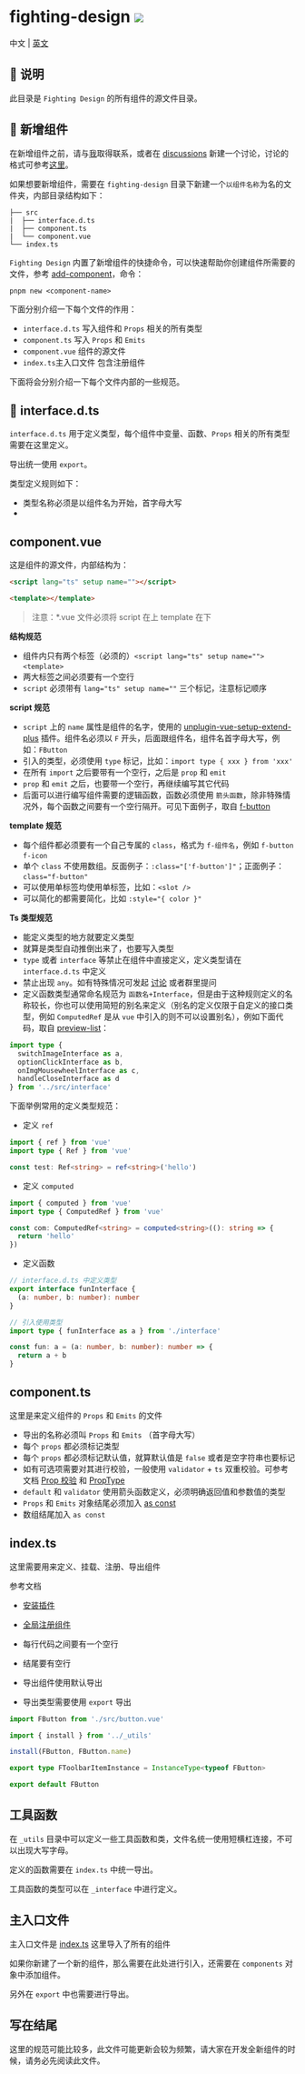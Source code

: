 # fighting-design <a href="https://www.npmjs.com/package/fighting-design"><img src="https://badgen.net/npm/v/fighting-design" /></a>

中文 | [英文](https://github.com/FightingDesign/fighting-design/blob/master/packages/fighting-design/README.en-US.md)

## 🚀 说明

此目录是 `Fighting Design` 的所有组件的源文件目录。

## 🌻 新增组件

在新增组件之前，请与[我](https://github.com/Tyh2001/Tyh2001)取得联系，或者在 [discussions](https://github.com/FightingDesign/fighting-design/discussions) 新建一个讨论，讨论的格式可参考[这里](https://github.com/FightingDesign/fighting-design/discussions/5)。

如果想要新增组件，需要在 `fighting-design` 目录下新建一个`以组件名称`为名的文件夹，内部目录结构如下：

```
├── src
|  ├── interface.d.ts
|  ├── component.ts
|  └── component.vue
└── index.ts
```

`Fighting Design` 内置了新增组件的快捷命令，可以快速帮助你创建组件所需要的文件，参考 [add-component](https://github.com/FightingDesign/fighting-design/blob/master/packages/add-component/README.md)，命令：

```
pnpm new <component-name>
```

下面分别介绍一下每个文件的作用：

- `interface.d.ts` 写入组件和 `Props` 相关的所有类型
- `component.ts` 写入 `Props` 和 `Emits`
- `component.vue` 组件的源文件
- `index.ts`主入口文件 包含注册组件

下面将会分别介绍一下每个文件内部的一些规范。

## 🌿 interface.d.ts

`interface.d.ts` 用于定义类型，每个组件中变量、函数、`Props` 相关的所有类型需要在这里定义。

导出统一使用 `export`。

类型定义规则如下：

- 类型名称必须是以组件名为开始，首字母大写
-

## component.vue

这是组件的源文件，内部结构为：

```html
<script lang="ts" setup name=""></script>

<template></template>
```

> 注意：\*.vue 文件必须将 script 在上 template 在下

**结构规范**

- 组件内只有两个标签（必须的）`<script lang="ts" setup name="">` `<template> `
- 两大标签之间必须要有一个空行
- `script` 必须带有 `lang="ts" setup name=""` 三个标记，注意标记顺序

**script 规范**

- `script` 上的 `name` 属性是组件的名字，使用的 [unplugin-vue-setup-extend-plus](https://github.com/chenxch/unplugin-vue-setup-extend-plus) 插件。组件名必须以 `F` 开头，后面跟组件名，组件名首字母大写，例如：`FButton`
- 引入的类型，必须使用 `type` 标记，比如：`import type { xxx } from 'xxx'`
- 在所有 `import` 之后要带有一个空行，之后是 `prop` 和 `emit`
- `prop` 和 `emit` 之后，也要带一个空行，再继续编写其它代码
- 后面可以进行编写组件需要的逻辑函数，函数必须使用 `箭头函数`，除非特殊情况外，每个函数之间要有一个空行隔开。可见下面例子，取自 [f-button](https://github.com/FightingDesign/fighting-design/blob/master/packages/fighting-design/button/src/button.vue)

**template 规范**

- 每个组件都必须要有一个自己专属的 `class`，格式为 `f-组件名`，例如 `f-button` `f-icon`
- 单个 `class` 不使用数组。反面例子：`:class="['f-button']"`；正面例子：`class="f-button"`
- 可以使用单标签均使用单标签，比如：`<slot />`
- 可以简化的都需要简化，比如 `:style="{ color }"`

**Ts 类型规范**

- 能定义类型的地方就要定义类型
- 就算是类型自动推倒出来了，也要写入类型
- `type` 或者 `interface` 等禁止在组件中直接定义，定义类型请在 `interface.d.ts` 中定义
- 禁止出现 `any`。如有特殊情况可发起 [讨论](https://github.com/FightingDesign/fighting-design/discussions) 或者群里提问
- 定义函数类型通常命名规范为 `函数名+Interface`，但是由于这种规则定义的名称较长，你也可以使用简短的别名来定义（别名的定义仅限于自定义的接口类型，例如 `ComputedRef` 是从 `vue` 中引入的则不可以设置别名），例如下面代码，取自 [preview-list](https://github.com/FightingDesign/fighting-design/blob/master/packages/fighting-design/_components/preview-list.vue)：

```ts
import type {
  switchImageInterface as a,
  optionClickInterface as b,
  onImgMousewheelInterface as c,
  handleCloseInterface as d
} from '../src/interface'
```

下面举例常用的定义类型规范：

- 定义 `ref`

```ts
import { ref } from 'vue'
import type { Ref } from 'vue'

const test: Ref<string> = ref<string>('hello')
```

- 定义 `computed`

```ts
import { computed } from 'vue'
import type { ComputedRef } from 'vue'

const com: ComputedRef<string> = computed<string>((): string => {
  return 'hello'
})
```

- 定义函数

```ts
// interface.d.ts 中定义类型
export interface funInterface {
  (a: number, b: number): number
}
```

```ts
// 引入使用类型
import type { funInterface as a } from './interface'

const fun: a = (a: number, b: number): number => {
  return a + b
}
```

## component.ts

这里是来定义组件的 `Props` 和 `Emits` 的文件

- 导出的名称必须叫 `Props` 和 `Emits` （首字母大写）
- 每个 `props` 都必须标记类型
- 每个 `props` 都必须标记默认值，就算默认值是 `false` 或者是空字符串也要标记
- 如有可选项需要对其进行校验，一般使用 `validator` + `ts` 双重校验。可参考文档 [Prop 校验](https://staging-cn.vuejs.org/guide/components/props.html#prop-validation) 和 [PropType](https://staging-cn.vuejs.org/api/utility-types.html#proptypet)
- `default` 和 `validator` 使用箭头函数定义，必须明确返回值和参数值的类型
- `Props` 和 `Emits` 对象结尾必须加入 [as const](https://www.typescriptlang.org/docs/handbook/2/everyday-types.html#literal-inference)
- 数组结尾加入 `as const`

## index.ts

这里需要用来定义、挂载、注册、导出组件

参考文档

- [安装插件](https://staging-cn.vuejs.org/api/application.html#app-use)
- [全局注册组件](https://staging-cn.vuejs.org/guide/components/registration.html#global-registration)

- 每行代码之间要有一个空行
- 结尾要有空行
- 导出组件使用默认导出
- 导出类型需要使用 `export` 导出

```ts
import FButton from './src/button.vue'

import { install } from '../_utils'

install(FButton, FButton.name)

export type FToolbarItemInstance = InstanceType<typeof FButton>

export default FButton
```

## 工具函数

在 `_utils` 目录中可以定义一些工具函数和类，文件名统一使用短横杠连接，不可以出现大写字母。

定义的函数需要在 `index.ts` 中统一导出。

工具函数的类型可以在 `_interface` 中进行定义。

## 主入口文件

主入口文件是 [index.ts](https://github.com/FightingDesign/fighting-design/blob/master/packages/fighting-design/index.ts) 这里导入了所有的组件

如果你新建了一个新的组件，那么需要在此处进行引入，还需要在 `components` 对象中添加组件。

另外在 `export` 中也需要进行导出。

## 写在结尾

这里的规范可能比较多，此文件可能更新会较为频繁，请大家在开发全新组件的时候，请务必先阅读此文件。
